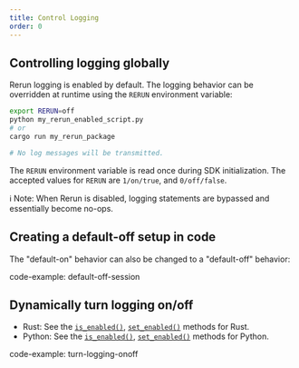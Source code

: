 ```yaml
---
title: Control Logging
order: 0
---
```


## Controlling logging globally

Rerun logging is enabled by default. The logging behavior can be overridden at runtime using the `RERUN` environment variable:

```sh
export RERUN=off
python my_rerun_enabled_script.py
# or
cargo run my_rerun_package

# No log messages will be transmitted.
```

The `RERUN` environment variable is read once during SDK initialization. The accepted values for `RERUN` are `1/on/true`, and `0/off/false`.

ℹ️ Note: When Rerun is disabled, logging statements are bypassed and essentially become no-ops.

## Creating a default-off setup in code

The "default-on" behavior can also be changed to a "default-off" behavior:

code-example: default-off-session

## Dynamically turn logging on/off

* Rust: See the [`is_enabled()`](https://docs.rs/re_sdk/latest/re_sdk/struct.Session.html#method.is_enabled), [`set_enabled()`](https://docs.rs/re_sdk/latest/re_sdk/struct.Session.html#method.set_enabled) methods for Rust.
* Python: See the [`is_enabled()`](https://rerun-io.github.io/rerun/docs/python/HEAD/package/rerun/__init__/#rerun.is_enabled), [`set_enabled()`](https://rerun-io.github.io/rerun/docs/python/HEAD/package/rerun/__init__/#rerun.set_enabled) methods for Python.

code-example: turn-logging-onoff
